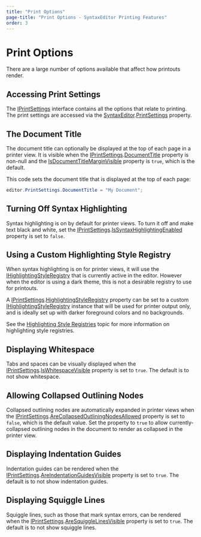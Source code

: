 ```yaml
---
title: "Print Options"
page-title: "Print Options - SyntaxEditor Printing Features"
order: 3
---
```

# Print Options

There are a large number of options available that affect how printouts render.

## Accessing Print Settings

The [IPrintSettings](xref:ActiproSoftware.UI.WinForms.Controls.SyntaxEditor.IPrintSettings) interface contains all the options that relate to printing.  The print settings are accessed via the [SyntaxEditor](xref:ActiproSoftware.UI.WinForms.Controls.SyntaxEditor.SyntaxEditor).[PrintSettings](xref:ActiproSoftware.UI.WinForms.Controls.SyntaxEditor.SyntaxEditor.PrintSettings) property.

## The Document Title

The document title can optionally be displayed at the top of each page in a printer view.  It is visible when the [IPrintSettings](xref:ActiproSoftware.UI.WinForms.Controls.SyntaxEditor.IPrintSettings).[DocumentTitle](xref:ActiproSoftware.UI.WinForms.Controls.SyntaxEditor.IPrintSettings.DocumentTitle) property is non-null and the [IsDocumentTitleMarginVisible](xref:ActiproSoftware.UI.WinForms.Controls.SyntaxEditor.IPrintSettings.IsDocumentTitleMarginVisible) property is `true`, which is the default.

This code sets the document title that is displayed at the top of each page:

```csharp
editor.PrintSettings.DocumentTitle = "My Document";
```

## Turning Off Syntax Highlighting

Syntax highlighting is on by default for printer views.  To turn it off and make text black and white, set the [IPrintSettings](xref:ActiproSoftware.UI.WinForms.Controls.SyntaxEditor.IPrintSettings).[IsSyntaxHighlightingEnabled](xref:ActiproSoftware.UI.WinForms.Controls.SyntaxEditor.IPrintSettings.IsSyntaxHighlightingEnabled) property is set to `false`.

## Using a Custom Highlighting Style Registry

When syntax highlighting is on for printer views, it will use the [IHighlightingStyleRegistry](xref:ActiproSoftware.UI.WinForms.Controls.SyntaxEditor.Highlighting.IHighlightingStyleRegistry) that is currently active in the editor.  However when the editor is using a dark theme, this is not a desirable registry to use for printouts.

A [IPrintSettings](xref:ActiproSoftware.UI.WinForms.Controls.SyntaxEditor.IPrintSettings).[HighlightingStyleRegistry](xref:ActiproSoftware.UI.WinForms.Controls.SyntaxEditor.IPrintSettings.HighlightingStyleRegistry) property can be set to a custom [IHighlightingStyleRegistry](xref:ActiproSoftware.UI.WinForms.Controls.SyntaxEditor.Highlighting.IHighlightingStyleRegistry) instance that will be used for printer output only, and is ideally set up with darker foreground colors and no backgrounds.

See the [Highlighting Style Registries](../styles/highlighting-style-registries.md) topic for more information on highlighting style registries.

## Displaying Whitespace

Tabs and spaces can be visually displayed when the [IPrintSettings](xref:ActiproSoftware.UI.WinForms.Controls.SyntaxEditor.IPrintSettings).[IsWhitespaceVisible](xref:ActiproSoftware.UI.WinForms.Controls.SyntaxEditor.IPrintSettings.IsWhitespaceVisible) property is set to `true`.  The default is to not show whitespace.

## Allowing Collapsed Outlining Nodes

Collapsed outlining nodes are automatically expanded in printer views when the [IPrintSettings](xref:ActiproSoftware.UI.WinForms.Controls.SyntaxEditor.IPrintSettings).[AreCollapsedOutliningNodesAllowed](xref:ActiproSoftware.UI.WinForms.Controls.SyntaxEditor.IPrintSettings.AreCollapsedOutliningNodesAllowed) property is set to `false`, which is the default value.  Set the property to `true` to allow currently-collapsed outlining nodes in the document to render as collapsed in the printer view.

## Displaying Indentation Guides

Indentation guides can be rendered when the [IPrintSettings](xref:ActiproSoftware.UI.WinForms.Controls.SyntaxEditor.IPrintSettings).[AreIndentationGuidesVisible](xref:ActiproSoftware.UI.WinForms.Controls.SyntaxEditor.IPrintSettings.AreIndentationGuidesVisible) property is set to `true`.  The default is to not show indentation guides.

## Displaying Squiggle Lines

Squiggle lines, such as those that mark syntax errors, can be rendered when the [IPrintSettings](xref:ActiproSoftware.UI.WinForms.Controls.SyntaxEditor.IPrintSettings).[AreSquiggleLinesVisible](xref:ActiproSoftware.UI.WinForms.Controls.SyntaxEditor.IPrintSettings.AreSquiggleLinesVisible) property is set to `true`.  The default is to not show squiggle lines.
